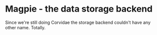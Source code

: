 # Magpie - the data storage backend

Since we're still doing Corvidae the storage backend couldn't have any other
name. Totally.
